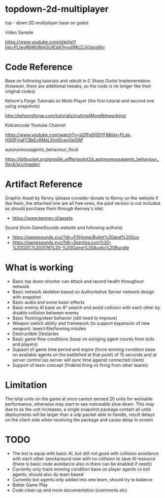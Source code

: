 # topdown-2d-multiplayer
top - down 2D multiplayer base on godot

Video Sample

https://www.youtube.com/playlist?list=PLlwvRbWsWmGUtEd47nyo0MUZJVJqvd4Iv

Code Reference
======
Base on following tutorials and rebuilt in C Sharp Godot Implementation (however, there are additional tweaks, so the code is no longer like their original codes)

Kehom's Forge Tutorials on Multi-Player (the first tutorial and second one using snapshots)

http://kehomsforge.com/tutorials/multi/gdMoreNetworking/

Kidcancode Youtube Channel

https://www.youtube.com/watch?v=sQ1FpD0DYF8&list=PLsk-HSGFjnaFC8kEv6MaLXnnDcevGpSWf

autonomousagents_behaviour_flock

https://bitbucket.org/gresille_siffle/godot2d_autonomousagents_behaviour_flock/src/master/

Artifact Reference
======
Graphic Asset by Kenny (please consider donate to Kenny on the website if like them, the attached one are all free ones, the paid version is not included as should purchase them through Kenney's site)

- https://www.kenney.nl/assets

Sound (from GameSounds website and following authors)

- https://gamesounds.xyz/?dir=FXHome/Bullet%20and%20Gun
- https://gamesounds.xyz/?dir=Sonniss.com%20-%20GDC%202016%20-%20Game%20Audio%20Bundle

What is working
======

- Basic top down shooter can attack and record health throughout network
- Basic network skeleton based on Authoritative Server network design with snapshot
- Basic audio and some basic effects 
- Basic enemy AI base on A* search and avoid collision with each other by disable collision between enemy
- Basic flocking/steer behavior (still need to improve)
- Weapon switch ability and framework (to support expansion of new weapon): laser/rifile/homing missles
- Destructible Obstacles
- Basic game flow conditions (base on exinging agent counts from bots and players)
- Support of game time period and expire (force winning condition base on available agents on the battlefied at that point) of 15 seconds and at server control (so server will sync time against connected client)
- Support of team concept (fridend firing vs firing from other teams)

Limitation
======
The total units on the game at once cannot exceed 20 units for workable performance, otherwise may start to see noticeable slow down. This may due to as the unit increases, a single snapshot package contain all units deployments will be larger than a udp packet able to handle, result delays on the client side when receiving the package and cause delay in screen

TODO
======
- The bot is equip with basic AI, but still not good with collision avoidance with each other (workaround now with no collision to save AI resource (there is basic code avoidance also in there can be enabled if need))
- Currently only track winning condition base on player agents vs bot agents, should also do team based
- Currently bot agents only added into one team, should try to balance
- Better Game Play
- Code clean up and more documentation (comments etc)
